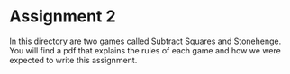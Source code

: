 # Assignment 2
In this directory are two games called Subtract Squares and Stonehenge.
You will find a pdf that explains the rules of each game and how
we were expected to write this assignment. 
